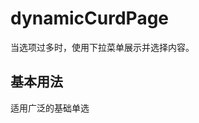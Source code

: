# dynamicCurdPage

当选项过多时，使用下拉菜单展示并选择内容。

## 基本用法

适用广泛的基础单选
<dynamicCurdPage></dynamicCurdPage>
 


